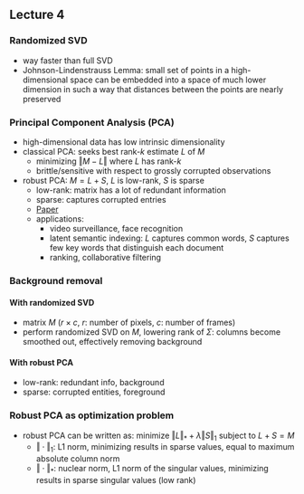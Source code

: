 ## Lecture 4 

### Randomized SVD
- way faster than full SVD
- Johnson-Lindenstrauss Lemma: small set of points in a high-dimensional space can be embedded into a space of much lower dimension in such a way that distances between the points are nearly preserved

### Principal Component Analysis (PCA)
- high-dimensional data has low intrinsic dimensionality
- classical PCA: seeks best rank-$k$ estimate $L$ of $M$
	- minimizing $\Vert M - L \Vert$ where $L$ has rank-$k$
	- brittle/sensitive with respect to grossly corrupted observations
- robust PCA: $M = L+S$, $L$ is low-rank, $S$ is sparse
	- low-rank: matrix has a lot of redundant information
	- sparse: captures corrupted entries
	- [Paper](https://arxiv.org/pdf/0912.3599)
	- applications:
		- video surveillance, face recognition
		- latent semantic indexing: $L$ captures common words, $S$ captures few key words that distinguish each document
		- ranking, collaborative filtering

### Background removal
#### With randomized SVD
- matrix $M$ ($r\times c$, $r$: number of pixels, $c$: number of frames)
- perform randomized SVD on $M$, lowering rank of $\Sigma$: columns become smoothed out, effectively removing background
#### With robust PCA
- low-rank: redundant info, background
- sparse: corrupted entities, foreground

### Robust PCA as optimization problem
- robust PCA can be written as: minimize $\Vert L \Vert_* + \lambda \Vert S \Vert_1$ subject to $L+S=M$
	- $\Vert \cdot \Vert_1$: L1 norm, minimizing results in sparse values, equal to maximum absolute column norm
	- $\Vert \cdot \Vert_*$: nuclear norm, L1 norm of the singular values, minimizing results in sparse singular values (low rank)